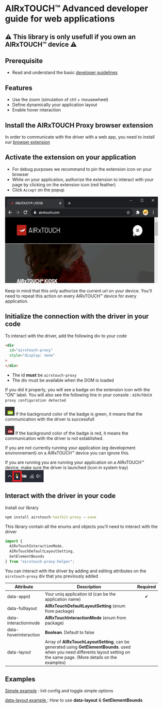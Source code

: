 # AIRxTOUCH™ Advanced developer guide for web applications

## ⚠ This library is only usefull if you own an AIRxTOUCH™ device ⚠

## Prerequisite

- Read and understand the basic [developer guidelines](https://airxtouch.com/pdfs/AIRxTOUCH_KIOSK_Dev_Guidelines.pdf)

## Features

- Use the zoom (simulation of ctrl + mousewheel)
- Define dynamically your application layout
- Enable hover interaction

## Install the AIRxTOUCH Proxy browser extension

In order to communicate with the driver with a web app, you need to install our 
[browser extension ](https://chrome.google.com/webstore/detail/airxtouch-proxy/igbmmjnkkhinkolghjhajbbpppgkbbim)

## Activate the extension on your application

- For debug purposes we recommand to pin the extension icon on your browser
- While on your application, authorize the extension to interact with your page by clicking on the extension icon (red feather)
- Click `Accept` on the popup 

![popup](./docs/images/popup.gif)


Keep in mind that this only authorize the current url on your device. You'll need to repeat this action on every AIRxTOUCH™ device for every application.

## Initialize the connection with the driver in your code

To interact with the driver, add the following div to your code
```html
<div
  id="airxtouch-proxy"
  style="display: none"
>
</div>
```
- The id **must** be `airxtouch-proxy`
- The div must be available when the DOM is loaded

If you did it properly, you will see a badge on the extension icon with the "ON" label. You will also see the following line in your console : `AIRxTOUCH proxy configuration detected`

![icon](./docs/images/iconGreen.png) If the background color of the badge is green, it means that the communication with the driver is successfull 

![icon](./docs/images/iconRed.png) If the background color of the badge is red, it means the communication with the driver is not established.

If you are not currently running your application (eg development environnement) on a AIRxTOUCH™ device you can ignore this. 

If you are running you are running your application on a AIRxTOUCH™ device, make sure the driver is launched (icon in system tray) ![icon](./docs/images/driver.png)

## Interact with the driver in your code

Install our library

```cmd
npm install airxtouch-toolkit-proxy --save
```

This library contain all the enums and objects you'll need to interact with the driver

```js
import {
  AIRxTouchInteractionMode,
  AIRxTouchDefaultLayoutSetting,
  GetElementBounds
} from "airxtouch-proxy-helper";
```

You can interact with the driver by adding and editing attributes on the `airxtouch-proxy` div that you previously added

| Attribute | Description | Required  |
| ------------- |-------------|:-----:|
| data-appid      | Your uniq application id (can be the application name) | ✔ |
| data-fulllayout | **AIRxTouchDefaultLayoutSetting** (enum from package)|     |
| data-interactionmode | **AIRxTouchInteractionMode** (enum from package)|     |
| data-hoverinteraction | **Boolean**. Default to false  |     |
| data-layout | Array of **AIRxTouchLayoutSetting**, can be generated using **GetElementBounds**. used when you need differents layout setting on the same page. (More details on the examples) |     |

## Examples

[Simple example](https://codesandbox.io/s/airxtouch-toolkit-simple-example-lk3sf?file=/src/index.js)
: Init config and toggle simple options

[data-layout example ](https://codesandbox.io/s/airxtouch-toolkit-advanced-example-6uv9s?file=/src/index.js)
: How to use **data-layout** & **GetElementBounds**
